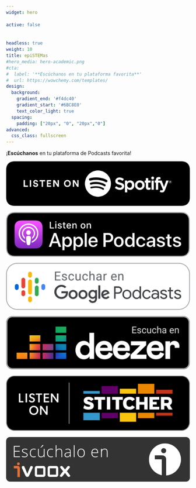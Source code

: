```yaml
---
widget: hero

active: false


headless: true
weight: 10
title: epiSTEMas
#hero_media: hero-academic.png
#cta:
#  label: '**Escúchanos en tu plataforma favorita**'
#  url: https://wowchemy.com/templates/
design:
  background:
    gradient_end: '#f4dc40'
    gradient_start: '#6BC8E0'
    text_color_light: true
  spacing:
    padding: ["20px", "0", "20px","0"]
advanced:
  css_class: fullscreen
---
```


¡**Escúchanos** en tu plataforma de Podcasts favorita!

[![Escucha en Spotify](esSpotify.png)](https://open.spotify.com/show/6lflzlFqQRKjaKiXojsQGV?si=ahBGeLOeSGO89CG2NtGiNA)

[![Escucha en Apple Podcasts](esApple.png)](https://podcasts.apple.com/us/podcast/epistemas/id1569396615)

[![Escucha en Google Podcasts](esGoogle.png)](https://bit.ly/3vyB2ve)

[![Escucha en Deezer](esDeezer.png)](https://deezer.page.link/in4ZPPKEhYQss6YG7)

[![Escucha en Stitcher](esStitcher.png)](https://www.stitcher.com/podcast/epistemas)

[![Escucha en ivoox](esIvoox.png)](https://mx.ivoox.com/es/s_p2_1241617_1.html)